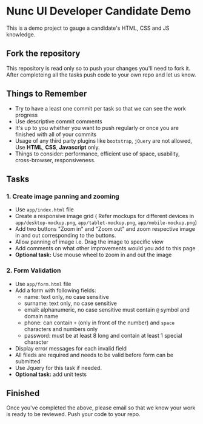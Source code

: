 # Nunc UI Developer Candidate Demo
This is a demo project to gauge a candidate's HTML, CSS and JS knowledge.

## Fork the repository
This repository is read only so to push your changes you'll need to fork it. After completeing all the tasks push code to your own repo and let us know.

## Things to Remember

* Try to have a least one commit per task so that we can see the work progress
* Use descriptive commit comments
* It's up to you whether you want to push regularly or once you are finished with all of your commits
* Usage of any third party plugins like `bootstrap`, `jQuery` are not allowed, Use **HTML**, **CSS**, **Javascript** only.
* Things to consider: performance, efficient use of space, usability, cross-browser, responsiveness.

## Tasks
### 1. Create image panning and zooming
* Use `app/index.html` file
* Create a responsive image grid ( Refer mockups for different devices in `app/desktop-mockup.png`, `app/tablet-mockup.png`, `app/mobile-mockup.png`)
* Add two buttons "Zoom in" and "Zoom out" and zoom respective image in and out corresponding to the buttons.
* Allow panning of image i.e. Drag the image to specific view
* Add comments on what other improvements would you add to this page
* **Optional task:** Use mouse wheel to zoom in and out the image

### 2. Form Validation
* Use `app/form.html` file
* Add a form with following fields:
  - name: text only, no case sensitive
  - surname: text only, no case sensitive
  - email: alphanumeric, no case sensitive must contain `@` symbol and domain name
  - phone: can contain `+` (only in front of the number) and `space` characters and numbers only
  - password: must be at least 8 long and contain at least 1 special character
* Display error messages for each invalid field
* All fileds are required and needs to be valid before form can be submitted
* Use Jquery for this task if needed.
* **Optional task:** add unit tests

## Finished
Once you've completed the above, please email so that we know your work is ready to be reviewed. Push your code to your repo.